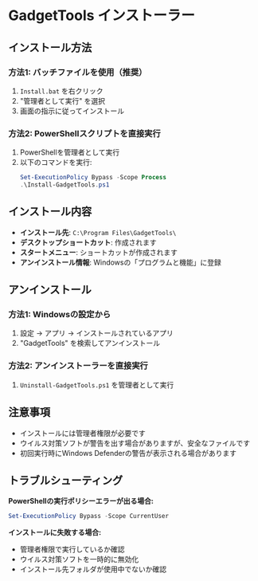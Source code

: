 # GadgetTools インストーラー

## インストール方法

### 方法1: バッチファイルを使用（推奨）
1. `Install.bat` を右クリック
2. "管理者として実行" を選択
3. 画面の指示に従ってインストール

### 方法2: PowerShellスクリプトを直接実行
1. PowerShellを管理者として実行
2. 以下のコマンドを実行:
   ```powershell
   Set-ExecutionPolicy Bypass -Scope Process
   .\Install-GadgetTools.ps1
   ```

## インストール内容

- **インストール先**: `C:\Program Files\GadgetTools\`
- **デスクトップショートカット**: 作成されます
- **スタートメニュー**: ショートカットが作成されます
- **アンインストール情報**: Windowsの「プログラムと機能」に登録

## アンインストール

### 方法1: Windowsの設定から
1. 設定 → アプリ → インストールされているアプリ
2. "GadgetTools" を検索してアンインストール

### 方法2: アンインストーラーを直接実行
1. `Uninstall-GadgetTools.ps1` を管理者として実行

## 注意事項

- インストールには管理者権限が必要です
- ウイルス対策ソフトが警告を出す場合がありますが、安全なファイルです
- 初回実行時にWindows Defenderの警告が表示される場合があります

## トラブルシューティング

**PowerShellの実行ポリシーエラーが出る場合:**
```powershell
Set-ExecutionPolicy Bypass -Scope CurrentUser
```

**インストールに失敗する場合:**
- 管理者権限で実行しているか確認
- ウイルス対策ソフトを一時的に無効化
- インストール先フォルダが使用中でないか確認